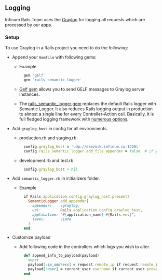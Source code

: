 ## Logging

Infinum Rails Team uses the [Graylog](https://www.graylog.org/) for logging all requests which are processed by our apps.

### Setup
To use Graylog in a Rails project you need to do the following:

* Append your `Gemfile` with following gems:

  * Example

    ```Ruby
      gem 'gelf'
      gem 'rails_semantic_logger'
    ```

  * [Gelf gem](https://github.com/Graylog2/gelf-rb) allows you to send GELF messages to Graylog server instances.

  * The [rails_semantic_logger gem](https://github.com/rocketjob/rails_semantic_logger) replaces the default Rails logger with Semantic Logger. It also reduces Rails logging output in production to almost a single line for every Controller-Action call. Basically, it is full fledged logging framework with [numerous options](http://rocketjob.github.io/semantic_logger/rails).

* Add `graylog_host` in config for all environments.
  * production.rb and staging.rb

    ```Ruby
      config.graylog_host = 'udp://dreznik.infinum.co:12201'
      config.rails_semantic_logger.add_file_appender = false  # if you want to disable logging to files
    ```

  * development.rb and test.rb

    ```Ruby
      config.graylog_host = nil
    ```

* Add `semantic_logger.rb` in initializers folder.

  * Example

    ```Ruby
      if Rails.application.config.graylog_host.present?
        SemanticLogger.add_appender(
          appender:    :graylog,
          url:         Rails.application.config.graylog_host,
          application: "#{application_name}-#{Rails.env}",
          level:       :info
        )
      end
    ```

* Customize payload

  * Add following code in the controllers which logs you wish to alter.

    ```Ruby
      def append_info_to_payload(payload)
        super
        payload[:ip_address] = request.remote_ip if request.remote_ip.present?
        payload[:user] = current_user.username if current_user.present?
      end
    ```
